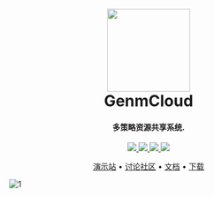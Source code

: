 <h1 align="center">
  <br>
  <a href="https://cloudreve.org/" alt="logo" ><img src="https://user-images.githubusercontent.com/69684108/123531237-8801f400-d735-11eb-9822-deb5f3551e88.png" width="150"/></a>
  <br>
  GenmCloud
  <br>
</h1>

<h4 align="center">多策略资源共享系统.</h4>

<p align="center">
  <a href="">
      <img src="https://img.shields.io/badge/server-go-blue">
  </a>
  <a href="">
    <img src="https://img.shields.io/badge/client-wpf-orange">
  </a>
  <a href="">
    <img src="https://img.shields.io/badge/C%23-5.0-blueviolet">
  </a>
  <a href=""><img src="https://img.shields.io/badge/platform-windows-information"></a>
</p>

<p align="center">
  <a href="" alt="未完成">演示站</a> •
  <a href="" alt="未完成">讨论社区</a> •
  <a href="" alt="未完成">文档</a> •
  <a href="" alt="未完成">下载</a> 
</p>

![1](https://user-images.githubusercontent.com/69684108/123531149-b7fcc780-d734-11eb-9f1b-9c01635f673d.png)

